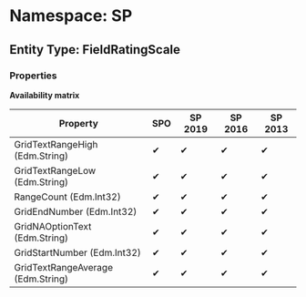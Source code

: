 # Namespace: SP
## Entity Type: FieldRatingScale

### Properties

**Availability matrix**

Property | SPO | SP 2019 | SP 2016 | SP 2013
----------|-----|---------|---------|--------
GridTextRangeHigh (Edm.String) | ✔ | ✔ | ✔ | ✔
GridTextRangeLow (Edm.String) | ✔ | ✔ | ✔ | ✔
RangeCount (Edm.Int32) | ✔ | ✔ | ✔ | ✔
GridEndNumber (Edm.Int32) | ✔ | ✔ | ✔ | ✔
GridNAOptionText (Edm.String) | ✔ | ✔ | ✔ | ✔
GridStartNumber (Edm.Int32) | ✔ | ✔ | ✔ | ✔
GridTextRangeAverage (Edm.String) | ✔ | ✔ | ✔ | ✔

